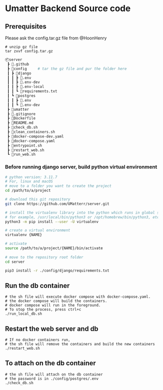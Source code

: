 # Umatter Backend Source code

## Prerequisites

Please ask the config.tar.gz file from @HoonHenry

```shell
# unzip gz file
tar zxvf config.tar.gz
```

```bash
📦server
 ┣ 📂.github
 ┣ 📂config     # tar the gz file and pur the folder here
 ┃ ┣ 📂django
 ┃ ┃ ┣ 📜.env
 ┃ ┃ ┣ 📜.env-dev
 ┃ ┃ ┣ 📜.env-local
 ┃ ┃ ┗ 📜requirements.txt
 ┃ ┗ 📂postgres
 ┃ ┃ ┣ 📜.env
 ┃ ┃ ┗ 📜.env-dev
 ┣ 📂umatter
 ┣ 📜.gitignore
 ┣ 📜Dockerfile
 ┣ 📜README.md
 ┣ 📜check_db.sh
 ┣ 📜clean_containers.sh
 ┣ 📜docker-compose-dev.yaml
 ┣ 📜docker-compose.yaml
 ┣ 📜entrypoint.sh
 ┣ 📜restart_web.sh
 ┗ 📜run_web.sh
```

### Before running django server, build python virtual environment

```bash
# python version: 3.11.7
# For, linux and macOS
# move to a folder you want to create the project
cd /path/to/a/project

# download this git repository
git clone https://github.com/UMatterr/server.git

# install the virtualenv library into the python which runs in global scope
# for example, /usr/local/bin/python3 or /opt/homebrew/bin/python3, etc.
python3 -m pip install --user -U virtualenv

# create a virtual environment
virtualenv {NAME}

# activate 
source /path/to/a/project/{NAME}/bin/activate
 
# move to the repository root folder
cd server

pip3 install -r ./config/django/requirements.txt
```

## 
## Run the db container

```shell
# the sh file will execute docker compose with docker-compose.yaml.
# the docker compose will build the containers.
# docker compose will run in the foreground.
# To stop the process, press ctrl+c
./run_local_db.sh
```

## Restart the web server and db

```shell
# If no docker containers run,
# the sh file will remove the containers and build the new containers
./restart_web.sh
```

## To attach on the db container

```shell
# the sh file will attach on the db container
# the password is in ./config/postgres/.env
./check_db.sh
```
